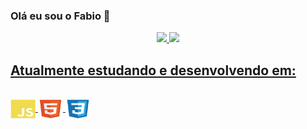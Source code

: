 ### Olá eu sou o Fabio 👋
<div align="center">
  <a href="https://github.com/bartolofabio">
  <img height="180em" src="https://github-readme-stats.vercel.app/api?username=bartolofabio&show_icons=true&theme=dark&include_all_commits=true&count_private=true"/>
  <img height="180em" src="https://github-readme-stats.vercel.app/api/top-langs/?username=bartolofabio&layout=compact&langs_count=7&theme=dark"/>
</div>
  <h2>Atualmente estudando e desenvolvendo em:</h2>
<div style="display: inline_block"><br>
  <img align="center" alt="Bartolo-Js" height="30" width="40" src="https://raw.githubusercontent.com/devicons/devicon/master/icons/javascript/javascript-plain.svg">
  <img align="center" alt="Bartolo-HTML" height="30" width="40" src="https://raw.githubusercontent.com/devicons/devicon/master/icons/html5/html5-original.svg">
  <img align="center" alt="Bartolo-CSS" height="30" width="40" src="https://raw.githubusercontent.com/devicons/devicon/master/icons/css3/css3-original.svg">
</div>

